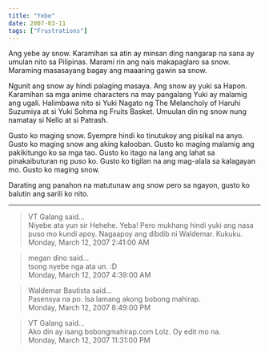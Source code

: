 ```yaml
---
title: "Yebe"
date: 2007-03-11
tags: ["Frustrations"]
---
```


Ang yebe ay snow. Karamihan sa atin ay minsan ding nangarap na sana ay umulan nito sa Pilipinas. Marami rin ang nais makapaglaro sa snow. Maraming masasayang bagay ang maaaring gawin sa snow.

Ngunit ang snow ay hindi palaging masaya. Ang snow ay yuki sa Hapon. Karamihan sa mga anime characters na may pangalang Yuki ay malamig ang ugali. Halimbawa nito si Yuki Nagato ng The Melancholy of Haruhi Suzumiya at si Yuki Sohma ng Fruits Basket. Umuulan din ng snow nung namatay si Nello at si Patrash.

Gusto ko maging snow. Syempre hindi ko tinutukoy ang pisikal na anyo. Gusto ko maging snow ang aking kalooban. Gusto ko maging malamig ang pakikitungo ko sa mga tao. Gusto ko itago na lang ang lahat sa pinakaibuturan ng puso ko. Gusto ko tigilan na ang mag-alala sa kalagayan mo. Gusto ko maging snow.

Darating ang panahon na matutunaw ang snow pero sa ngayon, gusto ko balutin ang sarili ko nito.

---

> VT Galang said...  
> Niyebe ata yun sir Hehehe. Yeba! Pero mukhang hindi yuki ang nasa puso mo kundi apoy. Nagaapoy ang dibdib ni Waldemar. Kukuku.  
> Monday, March 12, 2007 2:41:00 AM 

> megan dino said...  
> tsong nyebe nga ata un. :D  
> Monday, March 12, 2007 4:39:00 AM 

> Waldemar Bautista said...  
> Pasensya na po. Isa lamang akong bobong mahirap.  
> Monday, March 12, 2007 8:49:00 PM 

> VT Galang said...  
> Ako din ay isang bobongmahirap.com Lolz. Oy edit mo na.  
> Monday, March 12, 2007 11:31:00 PM 